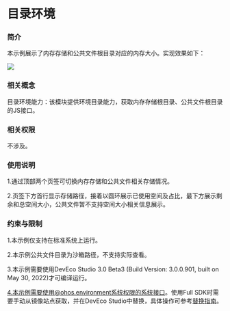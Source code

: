 # 目录环境

### 简介

本示例展示了内存存储和公共文件根目录对应的内存大小。实现效果如下：

![](screenshots/device/main.png)

### 相关概念

目录环境能力：该模块提供环境目录能力，获取内存存储根目录、公共文件根目录的JS接口。

### 相关权限

不涉及。

### 使用说明

1.通过顶部两个页签可切换内存存储和公共文件相关存储情况。

2.页签下方首行显示存储路径，接着以圆环展示已使用空间及占比，最下方展示剩余和总空间大小，公共文件暂不支持空间大小相关信息展示。

### 约束与限制

1.本示例仅支持在标准系统上运行。

2.本示例公共文件目录为沙箱路径，不支持实际查看。

3.本示例需要使用DevEco Studio 3.0 Beta3 (Build Version: 3.0.0.901, built on May 30, 2022)才可编译运行。

4.本示例需要使用@ohos.environment系统权限的系统接口。使用Full SDK时需要手动从镜像站点获取，并在DevEco Studio中替换，具体操作可参考[替换指南](https://gitee.com/openharmony/docs/blob/master/zh-cn/application-dev/quick-start/full-sdk-switch-guide.md)。